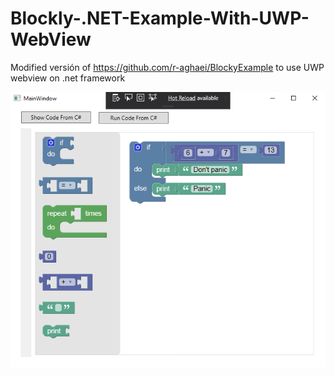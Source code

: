 # Blockly-.NET-Example-With-UWP-WebView

Modified versión of https://github.com/r-aghaei/BlockyExample to use UWP webview on .net framework

![alt text](https://github.com/rosesby/Blockly-.NET-Example-With-UWP-WebView/raw/master/BlockyExample/Capture.PNG)
